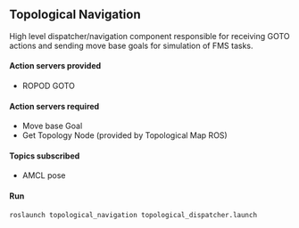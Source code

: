 ## Topological Navigation
High level dispatcher/navigation component responsible for receiving GOTO actions and sending move base goals for simulation of FMS tasks.

#### Action servers provided
* ROPOD GOTO

#### Action servers required
* Move base Goal
* Get Topology Node (provided by Topological Map ROS)

#### Topics subscribed
* AMCL pose

#### Run
```
roslaunch topological_navigation topological_dispatcher.launch
```
